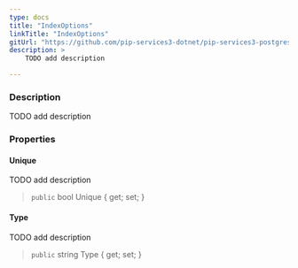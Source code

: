 ```yaml
---
type: docs
title: "IndexOptions"
linkTitle: "IndexOptions"
gitUrl: "https://github.com/pip-services3-dotnet/pip-services3-postgres-dotnet"
description: >
    TODO add description

---
```


### Description

TODO add description

### Properties

#### Unique
TODO add description
> `public` bool Unique { get; set; }

#### Type
TODO add description
> `public` string Type { get; set; }